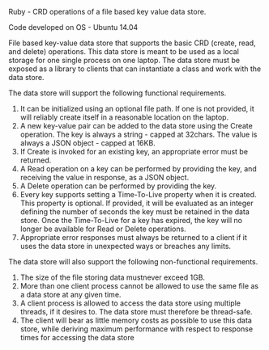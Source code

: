 Ruby - CRD operations of a file based key value data store.

Code developed on OS - Ubuntu 14.04

  File based key-value data store that supports the basic CRD (create, read, and delete)
operations. This data store is meant to be used as a local storage for one single process on one laptop. The data store must be exposed as a library to clients that can instantiate a class and work with the data store.

The data store will support the following functional requirements.

  1. It can be initialized using an optional file path. If one is not provided, it will reliably
  create itself in a reasonable location on the laptop.
  2. A new key-value pair can be added to the data store using the Create operation. The key
  is always a string - capped at 32chars. The value is always a JSON object - capped at
  16KB.
  3. If Create is invoked for an existing key, an appropriate error must be returned.
  4. A Read operation on a key can be performed by providing the key, and receiving the
  value in response, as a JSON object.
  5. A Delete operation can be performed by providing the key.
  6. Every key supports setting a Time-To-Live property when it is created. This property is
  optional. If provided, it will be evaluated as an integer defining the number of seconds
  the key must be retained in the data store. Once the Time-To-Live for a key has expired,
  the key will no longer be available for Read or Delete operations.
  7. Appropriate error responses must always be returned to a client if it uses the data store in unexpected ways or breaches any limits.

The data store will also support the following non-functional requirements.

  1. The size of the file storing data mustnever exceed 1GB.
  2. More than one client process cannot be allowed to use the same file as a data store at any
  given time.
  3. A client process is allowed to access the data store using multiple threads, if it desires to. The data store must therefore be thread-safe.
  4. The client will bear as little memory costs as possible to use this data store, while
  deriving maximum performance with respect to response times for accessing the data
  store
